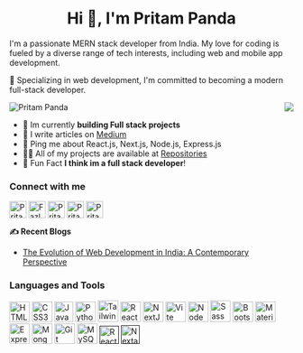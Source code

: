 <h1 align="center">Hi 👋, I'm Pritam Panda</h1>
<p>
  I'm a passionate MERN stack developer from India. My love for coding is fueled by a diverse range of tech interests, including web and mobile app development.
</p>
<p>
  🚀 Specializing in web development, I'm committed to becoming a modern full-stack developer.
</p>
 <p><img align="right" src= https://spotify-recently-played-readme.vercel.app/api?user=31sjkjjic3gu2q6ab7elgxbjkjp4 /></p>
<p align="left"> <img src=https://komarev.com/ghpvc/?username=skysro alt="Pritam Panda"/>
</p>
<ul>
  <li>🔭 Im currently <b>building Full stack projects</b></li>
  <li>📝 I write articles on <a target="_blank" href="https://medium.com/@pritamleicapanda)">Medium</a>
  <li>💬 Ping me about React.js, Next.js, Node.js, Express.js</li>
  <li>👨‍💻 All of my projects are available at <a target="_blank" href="https://github.com/skysro?tab=repositories">Repositories</a></li>
  <li>🎯 Fun Fact <b>I think im a full stack developer</b></code>!</li>
 
</ul>

<h3 align="left">Connect with me</h3>
<p align="left">
<a target="_blank" href="https://www.linkedin.com/in/pritampanda420/" target="blank"><img align="center" src="https://cdn.jsdelivr.net/npm/simple-icons@3.0.1/icons/linkedin.svg" alt="Pritam Panda" height="30" width="auto" /></a>
<a target="_blank" href="https://x.com/Skysro420" target="blank"><img align="center" src="https://seeklogo.com/images/T/twitter-x-logo-101C7D2420-seeklogo.com.png?v=638258862800000000" alt="Fazle Rabbi" height="30" width="auto" /></a>
<a target="_blank" href="https://dev.to/skysro" target="blank"><img align="center" src="https://seeklogo.com/images/D/dev-to-logo-BDC0EFA32F-seeklogo.com.png" alt="Pritam Panda" height="30" width="auto" /></a>
<a target="_blank" href="https://www.facebook.com/pritam.panda.96199344/" target="blank"><img align="center" src="https://seeklogo.com/images/F/facebook-icon-black-logo-133935095E-seeklogo.com.png" alt="Pritam Panda" height="30" width="auto" /></a>
<a target="_blank" href="https://www.instagram.com/peepee._.420/" target="blank"><img align="center" src="https://cdn.jsdelivr.net/npm/simple-icons@3.0.1/icons/instagram.svg" alt="Pritam Panda" height="30" width="auto" /></a>

<b>✍️ Recent Blogs</b>

<ul>
  <li>
    <a target="_blank" href="https://medium.com/@pritamleicapanda/the-evolution-of-web-development-in-india-a-contemporary-perspective-5fb861a3bd33">
      The Evolution of Web Development in India: A Contemporary Perspective
    </a>
  </li>
  </ul>

<h3>Languages and Tools</h3>
<p align="left">
<a target="_blank" href="https://developer.mozilla.org/en-US/docs/Glossary/HTML5" target="_blank" rel="noreferrer"><img src="https://raw.githubusercontent.com/danielcranney/readme-generator/main/public/icons/skills/html5-colored.svg" width="36" height="36" alt="HTML5" /></a>
<a target="_blank" href="https://www.w3.org/TR/CSS/#css" target="_blank" rel="noreferrer"><img src="https://raw.githubusercontent.com/danielcranney/readme-generator/main/public/icons/skills/css3-colored.svg" width="36" height="36" alt="CSS3" /></a>
<a target="_blank" href="https://raw.githubusercontent.com/devicons/devicon/master/icons/javascript/javascript-original.svg" target="_blank" rel="noreferrer"><img src="https://github.com/fh-rabbi/Random-Color/assets/71178740/e348fc1b-31be-4708-8e96-36510ae6fe15" width="33" height="36" alt="JavaScript" /></a>
<a target="_blank" href="https://www.python.org/" target="_blank" rel="noreferrer"><img src="https://raw.githubusercontent.com/danielcranney/readme-generator/main/public/icons/skills/python-colored.svg" width="36" height="36" alt="Python" /></a>
<a target="_blank" href="https://tailwindcss.com/" target="_blank" rel="noreferrer"><img src="https://raw.githubusercontent.com/danielcranney/readme-generator/main/public/icons/skills/tailwindcss-colored.svg" width="36" height="38" alt="TailwindCSS" /></a>
<a target="_blank" href="https://reactjs.org/" target="_blank" rel="noreferrer"><img src="https://raw.githubusercontent.com/danielcranney/readme-generator/main/public/icons/skills/react-colored.svg" width="36" height="36" alt="React" /></a>
<a target="_blank" href="https://nextjs.org/docs" target="_blank" rel="noreferrer"><img src="https://raw.githubusercontent.com/danielcranney/readme-generator/main/public/icons/skills/nextjs-colored.svg" width="36" height="36" alt="NextJs" /></a>
<a target="_blank" href="https://vitejs.dev/" target="_blank" rel="noreferrer"><img src="https://raw.githubusercontent.com/danielcranney/readme-generator/main/public/icons/skills/vite-colored.svg" width="36" height="36" alt="Vite" /></a>
<a target="_blank" href="https://nodejs.org/en/" target="_blank" rel="noreferrer"><img src="https://raw.githubusercontent.com/danielcranney/readme-generator/main/public/icons/skills/nodejs-colored.svg" width="36" height="36" alt="NodeJS" /></a>
<a target="_blank" href="https://sass-lang.com/" target="_blank" rel="noreferrer"><img src="https://raw.githubusercontent.com/danielcranney/readme-generator/main/public/icons/skills/sass-colored.svg" width="36" height="38" alt="Sass" /></a>
<a target="_blank" href="https://getbootstrap.com/" target="_blank" rel="noreferrer"><img src="https://raw.githubusercontent.com/danielcranney/readme-generator/main/public/icons/skills/bootstrap-colored.svg" width="36" height="36" alt="Bootstrap" /></a>
<a target="_blank" href="https://mui.com/" target="_blank" rel="noreferrer"><img src="https://raw.githubusercontent.com/danielcranney/readme-generator/main/public/icons/skills/materialui-colored.svg" width="36" height="36" alt="Material UI" /></a>
<a target="_blank" href="https://expressjs.com/" target="_blank" rel="noreferrer"><img src="https://raw.githubusercontent.com/danielcranney/readme-generator/main/public/icons/skills/express-colored.svg" width="36" height="36" alt="Express" /></a>
<a target="_blank" href="https://www.mongodb.com/" target="_blank" rel="noreferrer"><img src="https://raw.githubusercontent.com/danielcranney/readme-generator/main/public/icons/skills/mongodb-colored.svg" width="36" height="36" alt="MongoDB" /></a>
<a target="_blank" href="https://git-scm.com/" target="_blank" rel="noreferrer"><img src="https://raw.githubusercontent.com/danielcranney/readme-generator/main/public/icons/skills/git-colored.svg" width="36" height="36" alt="Git" /></a>
<a target="_blank" href="https://www.mysql.com/" target="_blank" rel="noreferrer"><img src="https://raw.githubusercontent.com/danielcranney/readme-generator/main/public/icons/skills/mysql-colored.svg" width="36" height="36" alt="MySQL" /></a>
<a target="_blank" href="" target="_blank" rel="noreferrer"><img src="https://seeklogo.com/images/R/react-query-logo-1340EA4CE9-seeklogo.com.png" width="34" height="32" alt="React-Query" /></a>
<a target="_blank" href="" target="_blank" rel="noreferrer"><img src="https://next-auth.js.org/img/logo/logo-xs.png" width="33" height="33" alt="Nextauth" /></a>
</p>

